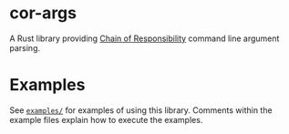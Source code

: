 # cor-args
A Rust library providing [Chain of Responsibility](https://en.wikipedia.org/wiki/Chain-of-responsibility_pattern) command line argument parsing.

# Examples

See [`examples/`](https://github.com/erichschroeter/cor-args/tree/main/examples/) for examples of using this library.
Comments within the example files explain how to execute the examples.

